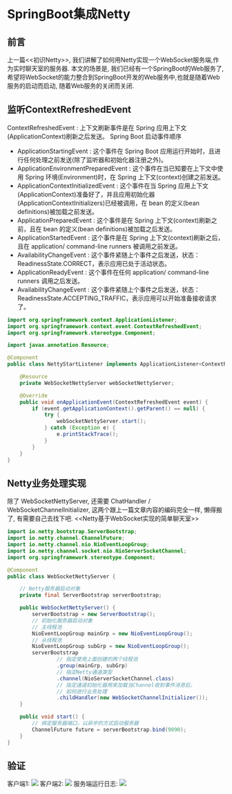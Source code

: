 # SpringBoot集成Netty

## 前言
上一篇<<初识Netty>>, 我们讲解了如何用Netty实现一个WebSocket服务端,作为实时聊天室的服务器.
本文的场景是, 我们已经有一个SpringBoot的Web服务了, 希望将WebSocket的能力整合到SpringBoot开发的Web服务中,也就是随着Web服务的启动而启动, 随着Web服务的关闭而关闭.
## 监听ContextRefreshedEvent
ContextRefreshedEvent : 上下文刷新事件是在 Spring 应用上下文(ApplicationContext)刷新之后发送。
Spring Boot 启动事件顺序

- ApplicationStartingEvent : 这个事件在 Spring Boot 应用运行开始时，且进行任何处理之前发送(除了监听器和初始化器注册之外)。
- ApplicationEnvironmentPreparedEvent : 这个事件在当已知要在上下文中使用 Spring 环境(Environment)时，在 Spring 上下文(context)创建之前发送。
- ApplicationContextInitializedEvent : 这个事件在当 Spring 应用上下文(ApplicationContext)准备好了，并且应用初始化器(ApplicationContextInitializers)已经被调用，在 bean 的定义(bean definitions)被加载之前发送。
- ApplicationPreparedEvent : 这个事件是在 Spring 上下文(context)刷新之前，且在 bean 的定义(bean definitions)被加载之后发送。
- ApplicationStartedEvent : 这个事件是在 Spring 上下文(context)刷新之后，且在 application/ command-line runners 被调用之前发送。
- AvailabilityChangeEvent : 这个事件紧随上个事件之后发送，状态：ReadinessState.CORRECT，表示应用已处于活动状态。
- ApplicationReadyEvent : 这个事件在任何 application/ command-line runners 调用之后发送。
- AvailabilityChangeEvent : 这个事件紧随上个事件之后发送，状态：ReadinessState.ACCEPTING_TRAFFIC，表示应用可以开始准备接收请求了。
```java
import org.springframework.context.ApplicationListener;
import org.springframework.context.event.ContextRefreshedEvent;
import org.springframework.stereotype.Component;

import javax.annotation.Resource;

@Component
public class NettyStartListener implements ApplicationListener<ContextRefreshedEvent> {

    @Resource
    private WebSocketNettyServer webSocketNettyServer;

    @Override
    public void onApplicationEvent(ContextRefreshedEvent event) {
        if (event.getApplicationContext().getParent() == null) {
            try {
                webSocketNettyServer.start();
            } catch (Exception e) {
                e.printStackTrace();
            }
        }
    }
}
```
## Netty业务处理实现
除了 WebSocketNettyServer, 还需要 ChatHandler / WebSocketChannelInitializer, 这两个跟上一篇文章内容的编码完全一样, 懒得搬了, 有需要自己去找下吧. <<Netty基于WebSocket实现的简单聊天室>>
```java
import io.netty.bootstrap.ServerBootstrap;
import io.netty.channel.ChannelFuture;
import io.netty.channel.nio.NioEventLoopGroup;
import io.netty.channel.socket.nio.NioServerSocketChannel;
import org.springframework.stereotype.Component;

@Component
public class WebSocketNettyServer {

    // Netty服务器启动对象
    private final ServerBootstrap serverBootstrap;

    public WebSocketNettyServer() {
        serverBootstrap = new ServerBootstrap();
        // 初始化服务器启动对象
        // 主线程池
        NioEventLoopGroup mainGrp = new NioEventLoopGroup();
        // 从线程池
        NioEventLoopGroup subGrp = new NioEventLoopGroup();
        serverBootstrap
                // 指定使用上面创建的两个线程池
                .group(mainGrp, subGrp)
                // 指定Netty通道类型
                .channel(NioServerSocketChannel.class)
                // 指定通道初始化器用来加载当Channel收到事件消息后，
                // 如何进行业务处理
                .childHandler(new WebSocketChannelInitializer());
    }

    public void start() {
        // 绑定服务器端口，以异步的方式启动服务器
        ChannelFuture future = serverBootstrap.bind(9090);
    }
}
```
## 验证
客户端1:
![](https://eden-notes-pic-hosting.oss-cn-shenzhen.aliyuncs.com/notes/images/20240320231626.png#id=njIl1&originHeight=366&originWidth=1880&originalType=binary&ratio=1&rotation=0&showTitle=false&status=done&style=none&title=)
客户端2:
![](https://eden-notes-pic-hosting.oss-cn-shenzhen.aliyuncs.com/notes/images/20240320231646.png#id=QlMSe&originHeight=351&originWidth=2002&originalType=binary&ratio=1&rotation=0&showTitle=false&status=done&style=none&title=)
服务端运行日志:
![](https://eden-notes-pic-hosting.oss-cn-shenzhen.aliyuncs.com/notes/images/20240320231702.png#id=RQAIJ&originHeight=1358&originWidth=2633&originalType=binary&ratio=1&rotation=0&showTitle=false&status=done&style=none&title=)
